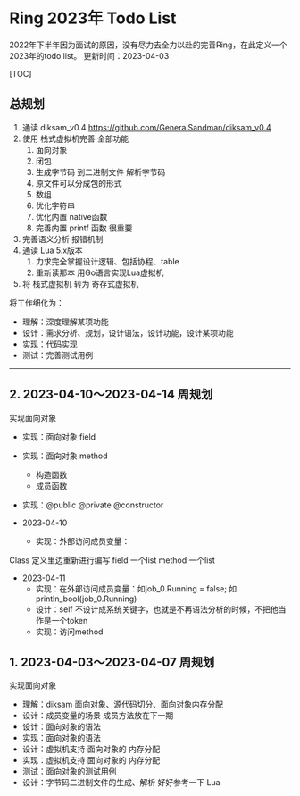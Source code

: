 # Ring 2023年 Todo List


2022年下半年因为面试的原因，没有尽力去全力以赴的完善Ring，在此定义一个2023年的todo list。
更新时间：2023-04-03

[TOC]

## 总规划

1. 通读 diksam_v0.4 https://github.com/GeneralSandman/diksam_v0.4
2. 使用 栈式虚拟机完善 全部功能
   1. 面向对象
   2. 闭包
   3. 生成字节码 到二进制文件 解析字节码
   4. 原文件可以分成包的形式
   5. 数组
   6. 优化字符串
   7. 优化内置 native函数
   8. 完善内置 printf 函数  很重要
3. 完善语义分析 报错机制
4. 通读 Lua 5.x版本
   1. 力求完全掌握设计逻辑、包括协程、table
   2. 重新读那本 用Go语言实现Lua虚拟机
5. 将 栈式虚拟机 转为 寄存式虚拟机


将工作细化为：

- 理解：深度理解某项功能
- 设计：需求分析、规划，设计语法，设计功能，设计某项功能
- 实现：代码实现
- 测试：完善测试用例

-----------------------------


## 2. 2023-04-10～2023-04-14 周规划

实现面向对象
- 实现：面向对象 field
- 实现：面向对象 method
  - 构造函数
  - 成员函数
- 实现：@public @private @constructor

- 2023-04-10
  - 实现：外部访问成员变量： 

Class 定义里边重新进行编写   field 一个list  method 一个list

- 2023-04-11
  - 实现：在外部访问成员变量：如job_0.Running = false; 如 println_bool(job_0.Running)
  - 设计：self 不设计成系统关键字，也就是不再语法分析的时候，不把他当作是一个token
  - 实现：访问method

## 1. 2023-04-03～2023-04-07 周规划

实现面向对象
- 理解：diksam 面向对象、源代码切分、面向对象内存分配
- 设计：成员变量的场景  成员方法放在下一期
- 设计：面向对象的语法
- 实现：面向对象的语法
- 设计：虚拟机支持 面向对象的 内存分配
- 实现：虚拟机支持 面向对象的 内存分配
- 测试：面向对象的测试用例
- 设计：字节码二进制文件的生成、解析   好好参考一下 Lua
